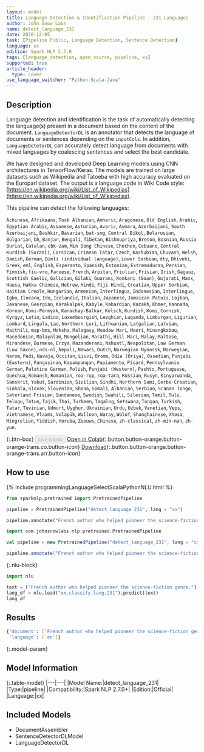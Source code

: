 ```yaml
---
layout: model
title: Language Detection & Identification Pipeline - 231 Languages
author: John Snow Labs
name: detect_language_231
date: 2020-12-05
task: [Pipeline Public, Language Detection, Sentence Detection]
language: xx
edition: Spark NLP 2.7.0
tags: [language_detection, open_source, pipeline, xx]
supported: true
article_header:
  type: cover
use_language_switcher: "Python-Scala-Java"
---
```


## Description

Language detection and identification is the task of automatically detecting the language(s) present in a document based on the content of the document. ``LanguageDetectorDL`` is an annotator that detects the language of documents or sentences depending on the ``inputCols``. In addition, ``LanguageDetetorDL`` can accurately detect language from documents with mixed languages by coalescing sentences and select the best candidate.

We have designed and developed Deep Learning models using CNN architectures in TensorFlow/Keras. The models are trained on large datasets such as Wikipedia and Tatoeba with high accuracy evaluated on the Europarl dataset. The output is a language code in Wiki Code style: [https://en.wikipedia.org/wiki/List_of_Wikipedias](https://en.wikipedia.org/wiki/List_of_Wikipedias).

This pipeline can detect the following languages:

`Achinese`, `Afrikaans`, `Tosk Albanian`, `Amharic`, `Aragonese`, `Old English`, `Arabic`, `Egyptian Arabic`, `Assamese`, `Asturian`, `Avaric`, `Aymara`, `Azerbaijani`, `South Azerbaijani`, `Bashkir`, `Bavarian`, `bat-smg`, `Central Bikol`, `Belarusian`, `Bulgarian`, `bh`, `Banjar`, `Bengali`, `Tibetan`, `Bishnupriya`, `Breton`, `Bosnian`, `Russia Buriat`, `Catalan`, `cbk-zam`, `Min Dong Chinese`, `Chechen`, `Cebuano`, `Central Kurdish (Soranî)`, `Corsican`, `Crimean Tatar`, `Czech`, `Kashubian`, `Chuvash`, `Welsh`, `Danish`, `German`, `Dimli (individual language)`, `Lower Sorbian`, `dty`, `Dhivehi`, `Greek`, `eml`, `English`, `Esperanto`, `Spanish`, `Estonian`, `Extremaduran`, `Persian`, `Finnish`, `fiu-vro`, `Faroese`, `French`, `Arpitan`, `Friulian`, `Frisian`, `Irish`, `Gagauz`, `Scottish Gaelic`, `Galician`, `Gilaki`, `Guarani`, `Konkani (Goan)`, `Gujarati`, `Manx`, `Hausa`, `Hakka Chinese`, `Hebrew`, `Hindi`, `Fiji Hindi`, `Croatian`, `Upper Sorbian`, `Haitian Creole`, `Hungarian`, `Armenian`, `Interlingua`, `Indonesian`, `Interlingue`, `Igbo`, `Ilocano`, `Ido`, `Icelandic`, `Italian`, `Japanese`, `Jamaican Patois`, `Lojban`, `Javanese`, `Georgian`, `Karakalpak`, `Kabyle`, `Kabardian`, `Kazakh`, `Khmer`, `Kannada`, `Korean`, `Komi-Permyak`, `Karachay-Balkar`, `Kölsch`, `Kurdish`, `Komi`, `Cornish`, `Kyrgyz`, `Latin`, `Ladino`, `Luxembourgish`, `Lezghian`, `Luganda`, `Limburgan`, `Ligurian`, `Lombard`, `Lingala`, `Lao`, `Northern Luri`, `Lithuanian`, `Latgalian`, `Latvian`, `Maithili`, `map-bms`, `Moksha`, `Malagasy`, `Meadow Mari`, `Maori`, `Minangkabau`, `Macedonian`, `Malayalam`, `Mongolian`, `Marathi`, `Hill Mari`, `Malay`, `Maltese`, `Mirandese`, `Burmese`, `Erzya`, `Mazanderani`, `Nahuatl`, `Neapolitan`, `Low German (Low Saxon)`, `nds-nl`, `Nepali`, `Newari`, `Dutch`, `Norwegian Nynorsk`, `Norwegian`, `Narom`, `Pedi`, `Navajo`, `Occitan`, `Livvi`, `Oromo`, `Odia (Oriya)`, `Ossetian`, `Punjabi (Eastern)`, `Pangasinan`, `Kapampangan`, `Papiamento`, `Picard`, `Pennsylvania German`, `Palatine German`, `Polish`, `Punjabi (Western)`, `Pashto`, `Portuguese`, `Quechua`, `Romansh`, `Romanian`, `roa-rup`, `roa-tara`, `Russian`, `Rusyn`, `Kinyarwanda`, `Sanskrit`, `Yakut`, `Sardinian`, `Sicilian`, `Sindhi`, `Northern Sami`, `Serbo-Croatian`, `Sinhala`, `Slovak`, `Slovenian`, `Shona`, `Somali`, `Albanian`, `Serbian`, `Sranan Tongo`, `Saterland Frisian`, `Sundanese`, `Swedish`, `Swahili`, `Silesian`, `Tamil`, `Tulu`, `Telugu`, `Tetun`, `Tajik`, `Thai`, `Turkmen`, `Tagalog`, `Setswana`, `Tongan`, `Turkish`, `Tatar`, `Tuvinian`, `Udmurt`, `Uyghur`, `Ukrainian`, `Urdu`, `Uzbek`, `Venetian`, `Veps`, `Vietnamese`, `Vlaams`, `Volapük`, `Walloon`, `Waray`, `Wolof`, `Shanghainese`, `Xhosa`, `Mingrelian`, `Yiddish`, `Yoruba`, `Zeeuws`, `Chinese`, `zh-classical`, `zh-min-nan`, `zh-yue`.

{:.btn-box}
<button class="button button-orange" disabled>Live Demo</button>
[Open in Colab](https://colab.research.google.com/github/JohnSnowLabs/spark-nlp-workshop/blob/master/jupyter/annotation/english/language-detection/Language_Detection_and_Indentification.ipynb){:.button.button-orange.button-orange-trans.co.button-icon}
[Download](https://s3.amazonaws.com/auxdata.johnsnowlabs.com/public/models/detect_language_231_xx_2.7.0_2.4_1607185843755.zip){:.button.button-orange.button-orange-trans.arr.button-icon}

## How to use

<div class="tabs-box" markdown="1">
{% include programmingLanguageSelectScalaPythonNLU.html %}

```python
from sparknlp.pretrained import PretrainedPipeline

pipeline = PretrainedPipeline("detect_language_231", lang = "xx")

pipeline.annotate("French author who helped pioneer the science-fiction genre.")
```

```scala
import com.johnsnowlabs.nlp.pretrained.PretrainedPipeline

val pipeline = new PretrainedPipeline("detect_language_231", lang = "xx")

pipeline.annotate("French author who helped pioneer the science-fiction genre.")
```

{:.nlu-block}
```python
import nlu

text = ["French author who helped pioneer the science-fiction genre."]
lang_df = nlu.load("xx.classify.lang.231").predict(text)
lang_df
```

</div>

## Results

```bash
{'document': ['French author who helped pioneer the science-fiction genre.'],
 'language': ['en']}
```

{:.model-param}
## Model Information

{:.table-model}
|---|---|
|Model Name:|detect_language_231|
|Type:|pipeline|
|Compatibility:|Spark NLP 2.7.0+|
|Edition:|Official|
|Language:|xx|

## Included Models

 - DocumentAssembler
 - SentenceDetectorDLModel
 - LanguageDetectorDL